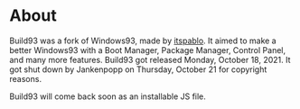 # About

Build93 was a fork of Windows93, made by [itspablo](https://app.gitbook.com/u/2Tu3xcOADiPdhk2bnrQwav6Ocqn1). It aimed to make a better Windows93 with a Boot Manager, Package Manager, Control Panel, and many more features. Build93 got released Monday, October 18, 2021. It got shut down by Jankenpopp on Thursday, October 21 for copyright reasons.

Build93 will come back soon as an installable JS file.
